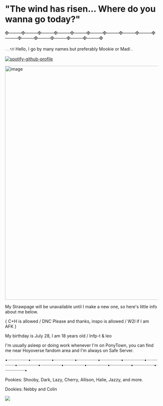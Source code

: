 # "The wind has risen... Where do you wanna go today?"
✠———✠———✠———✠———✠———✠———✠———✠———✠———✠———✠———✠———✠———✠———✠———✠

𓂃ৎ୭   Hello, I go by many names but preferably Mookie or Madi .

[![spotify-github-profile](https://spotify-github-profile.kittinanx.com/api/view?uid=31ts7iv6yt53whgxdprzrnl2dw7q&cover_image=true&theme=natemoo-re&show_offline=true&background_color=326331&interchange=true&bar_color=b3005f&bar_color_cover=false)](https://github.com/kittinan/spotify-github-profile)

<img width="1210" height="769" alt="image" src="https://github.com/user-attachments/assets/8a8fc1ab-c67f-4cd3-9087-38c66f33dd11" />


My Strawpage will be unavailable until I make a new one, so here's little info about me below.

{ C+H is allowed / DNC Please and thanks, inspo is allowed / W2I if I am AFK }

My birthday is July 28, I am 18 years old / Infp-t & leo 

I'm usually asleep or doing work whenever I'm on PonyTown, you can find me near Hoyoverse fandom area and I'm always on Safe Server.

•·················•·················•·················•·················•·················•·················•·················•·················•·················•·················•·················•·················•·················•·················•

Pookies: Shooby, Dark, Lazy, Cherry, Allison, Halie, Jazzy, and more.

Dookies: Nebby and Colin

![](https://komarev.com/ghpvc/?username=M1XOSiY&color=blueviolet&style=flat-square&label=Lurkers)

